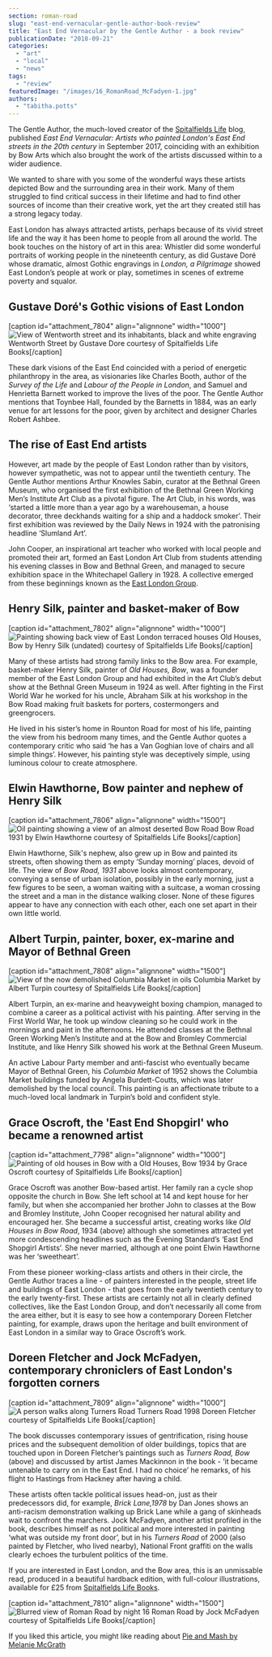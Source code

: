 ```yaml
---
section: roman-road
slug: "east-end-vernacular-gentle-author-book-review"
title: "East End Vernacular by the Gentle Author - a book review"
publicationDate: "2018-09-21"
categories: 
  - "art"
  - "local"
  - "news"
tags: 
  - "review"
featuredImage: "/images/16_RomanRoad_McFadyen-1.jpg"
authors: 
  - "tabitha.potts"
---
```


The Gentle Author, the much-loved creator of the [Spitalfields Life](https://spitalfieldslife.com/) blog, published _East End Vernacular: Artists who painted London's East End streets in the 20th century_ in September 2017, coinciding with an exhibition by Bow Arts which also brought the work of the artists discussed within to a wider audience.

We wanted to share with you some of the wonderful ways these artists depicted Bow and the surrounding area in their work. Many of them struggled to find critical success in their lifetime and had to find other sources of income than their creative work, yet the art they created still has a strong legacy today.

East London has always attracted artists, perhaps because of its vivid street life and the way it has been home to people from all around the world. The book touches on the history of art in this area: Whistler did some wonderful portraits of working people in the nineteenth century, as did Gustave Doré whose dramatic, almost Gothic engravings in _London, a Pilgrimage_ showed East London’s people at work or play, sometimes in scenes of extreme poverty and squalor.

## Gustave Doré's Gothic visions of East London

\[caption id="attachment\_7804" align="alignnone" width="1000"\]![View of Wentworth street and its inhabitants, black and white engraving](/images/Dore_RT.jpg) Wentworth Street by Gustave Dore courtesy of Spitalfields Life Books\[/caption\]

These dark visions of the East End coincided with a period of energetic philanthropy in the area, as visionaries like Charles Booth, author of the _Survey of the Life_ and _Labour of the People in London_, and Samuel and Henrietta Barnett worked to improve the lives of the poor. The Gentle Author mentions that Toynbee Hall, founded by the Barnetts in 1884, was an early venue for art lessons for the poor, given by architect and designer Charles Robert Ashbee.

## The rise of East End artists

However, art made by the people of East London rather than by visitors, however sympathetic, was not to appear until the twentieth century. The Gentle Author mentions Arthur Knowles Sabin, curator at the Bethnal Green Museum, who organised the first exhibition of the Bethnal Green Working Men’s Institute Art Club as a pivotal figure. The Art Club, in his words, was ‘started a little more than a year ago by a warehouseman, a house decorator, three deckhands waiting for a ship and a haddock smoker’. Their first exhibition was reviewed by the Daily News in 1924 with the patronising headline ‘Slumland Art’.

John Cooper, an inspirational art teacher who worked with local people and promoted their art, formed an East London Art Club from students attending his evening classes in Bow and Bethnal Green, and managed to secure exhibition space in the Whitechapel Gallery in 1928. A collective emerged from these beginnings known as the [East London Group](https://romanroadlondon.com/east-london-group-artists-bow/).

## Henry Silk, painter and basket-maker of Bow

\[caption id="attachment\_7802" align="alignnone" width="1000"\]![Painting showing back view of East London terraced houses](/images/Henry-Silk-Old-Houses-Bow.-undated-IMG_0168.CR_.2.011..jpg) Old Houses, Bow by Henry Silk (undated) courtesy of Spitalfields Life Books\[/caption\]

Many of these artists had strong family links to the Bow area. For example, basket-maker Henry Silk, painter of _Old Houses, Bow_, was a founder member of the East London Group and had exhibited in the Art Club’s debut show at the Bethnal Green Museum in 1924 as well. After fighting in the First World War he worked for his uncle, Abraham Silk at his workshop in the Bow Road making fruit baskets for porters, costermongers and greengrocers.

He lived in his sister’s home in Rounton Road for most of his life, painting the view from his bedroom many times, and the Gentle Author quotes a contemporary critic who said ‘he has a Van Goghian love of chairs and all simple things’. However, his painting style was deceptively simple, using luminous colour to create atmosphere.

## Elwin Hawthorne, Bow painter and nephew of Henry Silk

\[caption id="attachment\_7806" align="alignnone" width="1500"\]![Oil painting showing a view of an almost deserted Bow Road](/images/Elwin-Hawthorne-Bow-Road-1931.jpg) Bow Road 1931 by Elwin Hawthorne courtesy of Spitalfields Life Books\[/caption\]

Elwin Hawthorne, Silk's nephew, also grew up in Bow and painted its streets, often showing them as empty ‘Sunday morning’ places, devoid of life. The view of _Bow Road, 1931_ above looks almost contemporary, conveying a sense of urban isolation, possibly in the early morning, just a few figures to be seen, a woman waiting with a suitcase, a woman crossing the street and a man in the distance walking closer. None of these figures appear to have any connection with each other, each one set apart in their own little world.

## Albert Turpin, painter, boxer, ex-marine and Mayor of Bethnal Green

\[caption id="attachment\_7808" align="alignnone" width="1500"\]![View of the now demolished Columbia Market in oils](/images/Columbia-Market-Albert-Turpin-1.jpg) Columbia Market by Albert Turpin courtesy of Spitalfields Life Books\[/caption\]

Albert Turpin, an ex-marine and heavyweight boxing champion, managed to combine a career as a political activist with his painting. After serving in the First World War, he took up window cleaning so he could work in the mornings and paint in the afternoons. He attended classes at the Bethnal Green Working Men’s Institute and at the Bow and Bromley Commercial Institute, and like Henry Silk showed his work at the Bethnal Green Museum.

An active Labour Party member and anti-fascist who eventually became Mayor of Bethnal Green, his _Columbia Market_ of 1952 shows the Columbia Market buildings funded by Angela Burdett-Coutts, which was later demolished by the local council. This painting is an affectionate tribute to a much-loved local landmark in Turpin’s bold and confident style.

## Grace Oscroft, the 'East End Shopgirl' who became a renowned artist

\[caption id="attachment\_7798" align="alignnone" width="1000"\]![Painting of old houses in Bow with a ](/images/Old-Houses-Bow-Grace-Oscroft.jpg) Old Houses, Bow 1934 by Grace Oscroft courtesy of Spitalfields Life Books\[/caption\]

Grace Oscroft was another Bow-based artist. Her family ran a cycle shop opposite the church in Bow. She left school at 14 and kept house for her family, but when she accompanied her brother John to classes at the Bow and Bromley Institute, John Cooper recognised her natural ability and encouraged her. She became a successful artist, creating works like _Old Houses in Bow Road_, 1934 (above) although she sometimes attracted yet more condescending headlines such as the Evening Standard’s ‘East End Shopgirl Artists’. She never married, although at one point Elwin Hawthorne was her ‘sweetheart’.

From these pioneer working-class artists and others in their circle, the Gentle Author traces a line - of painters interested in the people, street life and buildings of East London - that goes from the early twentieth century to the early twenty-first. These artists are certainly not all in clearly defined collectives, like the East London Group, and don’t necessarily all come from the area either, but it is easy to see how a contemporary Doreen Fletcher painting, for example, draws upon the heritage and built environment of East London in a similar way to Grace Oscroft’s work.

## Doreen Fletcher and Jock McFadyen, contemporary chroniclers of East London's forgotten corners

\[caption id="attachment\_7809" align="alignnone" width="1000"\]![A person walks along Turners Road ](/images/2016-22-06-150.jpg) Turners Road 1998 Doreen Fletcher courtesy of Spitalfields Life Books\[/caption\]

The book discusses contemporary issues of gentrification, rising house prices and the subsequent demolition of older buildings, topics that are touched upon in Doreen Fletcher’s paintings such as _Turners Road, Bow_ (above) and discussed by artist James Mackinnon in the book - ‘it became untenable to carry on in the East End. I had no choice’ he remarks, of his flight to Hastings from Hackney after having a child.

These artists often tackle political issues head-on, just as their predecessors did, for example, _Brick Lane,1978_ by Dan Jones shows an anti-racism demonstration walking up Brick Lane while a gang of skinheads wait to confront the marchers. Jock McFadyen, another artist profiled in the book, describes himself as not political and more interested in painting ‘what was outside my front door’, but in his _Turners Road_ of 2000 (also painted by Fletcher, who lived nearby), National Front graffiti on the walls clearly echoes the turbulent politics of the time.  

If you are interested in East London, and the Bow area, this is an unmissable read, produced in a beautiful hardback edition, with full-colour illustrations, available for £25 from [Spitalfields Life Books](https://spitalfieldslife.bigcartel.com/product/east-end-vernacular-artists-who-painted-london-s-east-end-streets-in-the-20th-century).

\[caption id="attachment\_7810" align="alignnone" width="1500"\]![Blurred view of Roman Road by night](/images/16_RomanRoad_McFadyen-1.jpg) 16 Roman Road by Jock McFadyen courtesy of Spitalfields Life Books\[/caption\]

If you liked this article, you might like reading about [Pie and Mash by Melanie McGrath](https://romanroadlondon.com/pie-and-mash-melanie-mcgrath-book-review/)


